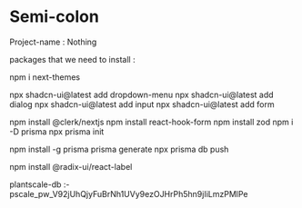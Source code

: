 # Semi-colon

Project-name : Nothing

packages that we need to install :

npm i next-themes

npx shadcn-ui@latest add dropdown-menu
npx shadcn-ui@latest add dialog
npx shadcn-ui@latest add input
npx shadcn-ui@latest add form


npm install @clerk/nextjs
npm install react-hook-form
npm install zod
npm i -D prisma
npx prisma init

npm install -g prisma
prisma generate
 npx prisma db push

 npm install @radix-ui/react-label


plantscale-db :- pscale_pw_V92jUhQjyFuBrNh1UVy9ezOJHrPh5hn9jIiLmzPMlPe
